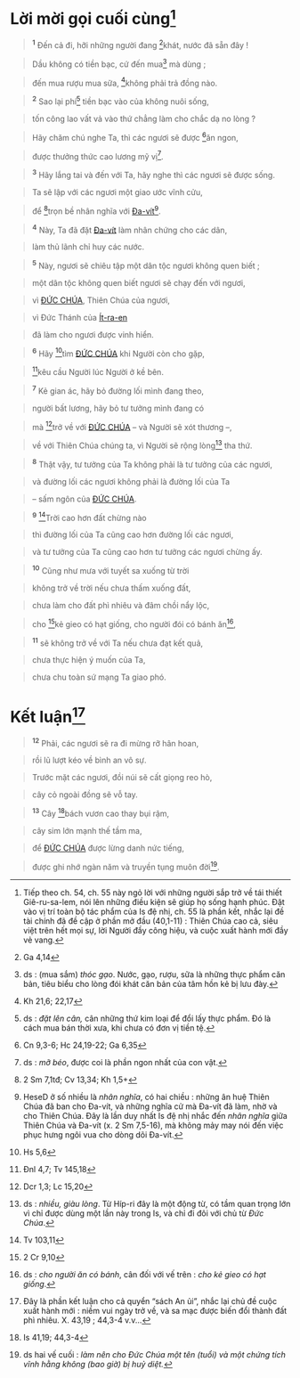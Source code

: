 # Lời mời gọi cuối cùng[^1]

> <sup><b>1</b></sup> Đến cả đi, hỡi những người đang [^1*]khát, nước đã sẵn đây !
>


> Dầu không có tiền bạc, cứ đến mua[^2] mà dùng ;
>


> đến mua rượu mua sữa, [^2*]không phải trả đồng nào.
>


> <sup><b>2</b></sup> Sao lại phí[^3] tiền bạc vào của không nuôi sống,
>


> tốn công lao vất vả vào thứ chẳng làm cho chắc dạ no lòng ?
>


> Hãy chăm chú nghe Ta, thì các ngươi sẽ được [^3*]ăn ngon,
>


> được thưởng thức cao lương mỹ vị[^4].
>


> <sup><b>3</b></sup> Hãy lắng tai và đến với Ta, hãy nghe thì các ngươi sẽ được sống.
>


> Ta sẽ lập với các ngươi một giao ước vĩnh cửu,
>


> để [^4*]trọn bề nhân nghĩa với [Đa-vít]()[^5].
>


> <sup><b>4</b></sup> Này, Ta đã đặt [Đa-vít]() làm nhân chứng cho các dân,
>


> làm thủ lãnh chỉ huy các nước.
>


> <sup><b>5</b></sup> Này, ngươi sẽ chiêu tập một dân tộc ngươi không quen biết ;
>


> một dân tộc không quen biết ngươi sẽ chạy đến với ngươi,
>


> vì [ĐỨC CHÚA](), Thiên Chúa của ngươi,
>


> vì Đức Thánh của [Ít-ra-en]()
>


> đã làm cho ngươi được vinh hiển.
>


> <sup><b>6</b></sup> Hãy [^5*]tìm [ĐỨC CHÚA]() khi Người còn cho gặp,
>


> [^6*]kêu cầu Người lúc Người ở kề bên.
>


> <sup><b>7</b></sup> Kẻ gian ác, hãy bỏ đường lối mình đang theo,
>


> người bất lương, hãy bỏ tư tưởng mình đang có
>


> mà [^7*]trở về với [ĐỨC CHÚA]() – và Người sẽ xót thương –,
>


> về với Thiên Chúa chúng ta, vì Người sẽ rộng lòng[^6] tha thứ.
>


> <sup><b>8</b></sup> Thật vậy, tư tưởng của Ta không phải là tư tưởng của các ngươi,
>


> và đường lối các ngươi không phải là đường lối của Ta
>


> – sấm ngôn của [ĐỨC CHÚA]().
>


> <sup><b>9</b></sup> [^8*]Trời cao hơn đất chừng nào
>


> thì đường lối của Ta cũng cao hơn đường lối các ngươi,
>


> và tư tưởng của Ta cũng cao hơn tư tưởng các ngươi chừng ấy.
>


> <sup><b>10</b></sup> Cũng như mưa với tuyết sa xuống từ trời
>


> không trở về trời nếu chưa thấm xuống đất,
>


> chưa làm cho đất phì nhiêu và đâm chồi nẩy lộc,
>


> cho [^9*]kẻ gieo có hạt giống, cho người đói có bánh ăn[^7],
>


> <sup><b>11</b></sup> sẽ không trở về với Ta nếu chưa đạt kết quả,
>


> chưa thực hiện ý muốn của Ta,
>


> chưa chu toàn sứ mạng Ta giao phó.
>


# Kết luận[^9]

> <sup><b>12</b></sup> Phải, các ngươi sẽ ra đi mừng rỡ hân hoan,
>


> rồi lũ lượt kéo về bình an vô sự.
>


> Trước mặt các ngươi, đồi núi sẽ cất giọng reo hò,
>


> cây cỏ ngoài đồng sẽ vỗ tay.
>


> <sup><b>13</b></sup> Cây [^11*]bách vươn cao thay bụi rậm,
>


> cây sim lớn mạnh thế tầm ma,
>


> để [ĐỨC CHÚA]() được lừng danh nức tiếng,
>


> được ghi nhớ ngàn năm và truyền tụng muôn đời[^10].
>

[^1]: Tiếp theo ch. 54, ch. 55 này ngỏ lời với những người sắp trở về tái thiết Giê-ru-sa-lem, nói lên những điều kiện sẽ giúp họ sống hạnh phúc. Đặt vào vị trí toàn bộ tác phẩm của Is đệ nhị, ch. 55 là phần kết, nhắc lại đề tài chính đã đề cập ở phần mở đầu (40,1-11) : Thiên Chúa cao cả, siêu việt trên hết mọi sự, lời Người đầy công hiệu, và cuộc xuất hành mới đầy vẻ vang.
[^2]: ds : (mua sắm) *thóc gạo*. Nước, gạo, rượu, sữa là những thực phẩm căn bản, tiêu biểu cho lòng đói khát căn bản của tâm hồn kẻ bị lưu đày.
[^3]: ds : *đặt lên cân,* cân những thứ kim loại để đổi lấy thực phẩm. Đó là cách mua bán thời xưa, khi chưa có đơn vị tiền tệ.
[^4]: ds : *mỡ béo*, được coi là phần ngon nhất của con vật.
[^5]: HeseD ở số nhiều là *nhân nghĩa*, có hai chiều : những ân huệ Thiên Chúa đã ban cho Đa-vít, và những nghĩa cử mà Đa-vít đã làm, nhờ và cho Thiên Chúa. Đây là lần duy nhất Is đệ nhị nhắc đến *nhân nghĩa* giữa Thiên Chúa và Đa-vít (x. 2 Sm 7,5-16), mà không mảy may nói đến việc phục hưng ngôi vua cho dòng dõi Đa-vít.
[^6]: ds : *nhiều, giàu lòng*. Từ Híp-ri đây là một động từ, có tầm quan trọng lớn vì chỉ được dùng một lần này trong Is, và chỉ đi đôi với chủ từ *Đức Chúa*.
[^7]: ds : *cho người ăn có bánh*, cân đối với vế trên : *cho kẻ gieo có hạt giống*.
[^9]: Đây là phần kết luận cho cả quyển “sách An ủi”, nhắc lại chủ đề cuộc xuất hành mới : niềm vui ngày trở về, và sa mạc được biến đổi thành đất phì nhiêu. X. 43,19 ; 44,3-4 v.v...
[^10]: ds hai vế cuối : *làm nên cho Đức Chúa một tên (tuổi) và một chứng tích vĩnh hằng không (bao giờ) bị huỷ diệt.*
[^1*]: Ga 4,14
[^2*]: Kh 21,6; 22,17
[^3*]: Cn 9,3-6; Hc 24,19-22; Ga 6,35
[^4*]: 2 Sm 7,1tđ; Cv 13,34; Kh 1,5+
[^5*]: Hs 5,6
[^6*]: Đnl 4,7; Tv 145,18
[^7*]: Dcr 1,3; Lc 15,20
[^8*]: Tv 103,11
[^9*]: 2 Cr 9,10
[^11*]: Is 41,19; 44,3-4